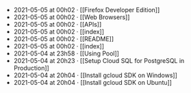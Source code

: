 - 2021-05-05 at 00h02 · [[Firefox Developer Edition]]
- 2021-05-05 at 00h02 · [[Web Browsers]]
- 2021-05-05 at 00h02 · [[APIs]]
- 2021-05-05 at 00h02 · [[index]]
- 2021-05-05 at 00h02 · [[README]]
- 2021-05-05 at 00h02 · [[index]]
- 2021-05-04 at 23h58 · [[Using Pool]]
- 2021-05-04 at 20h23 · [[Setup Cloud SQL for PostgreSQL in Production]]
- 2021-05-04 at 20h04 · [[Install gcloud SDK on Windows]]
- 2021-05-04 at 20h04 · [[Install gcloud SDK on Ubuntu]]
